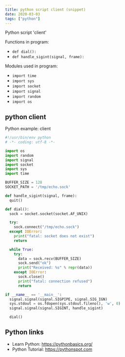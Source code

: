 ```yaml
---
title: python script client (snippet)
date: 2020-03-03
tags: ["python"]
---
```

Python script 'client'

Functions in program: 
* `def dial():`
* `def handle_sigint(signal, frame):`

Modules used in program: 
* `import time`
* `import sys`
* `import socket`
* `import signal`
* `import random`
* `import os`

## python client

Python example: client

```python
#!/usr/bin/env python
# -*- coding: utf-8 -*-

import os
import random
import signal
import socket
import sys
import time

BUFFER_SIZE = 128
SOCKET_PATH = '/tmp/echo.sock'

def handle_sigint(signal, frame):
  quit()

def dial():
  sock = socket.socket(socket.AF_UNIX)

  try:
    sock.connect("/tmp/echo.sock")
  except IOError:
    print("fatal: socket does not exist")
    return

  while True:
    try:
      data = sock.recv(BUFFER_SIZE)
      sock.send("ok")
      print("Received: %s" % repr(data))
    except IOError:
      sock.close()
      print("fatal: connection refused")
      return

if __name__ == '__main__':
  signal.signal(signal.SIGPIPE, signal.SIG_IGN)
  sys.stdout = os.fdopen(sys.stdout.fileno(), 'w', 0)
  signal.signal(signal.SIGINT, handle_sigint)

  dial()

```

## Python links

- Learn Python: https://pythonbasics.org/
- Python Tutorial: https://pythonspot.com
